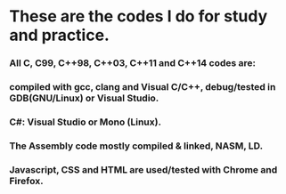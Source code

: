 # These are the codes I do for study and practice.

### All C, C99, C++98, C++03, C++11 and C++14 codes are:
### compiled with gcc, clang and Visual C/C++, debug/tested  in GDB(GNU/Linux) or Visual Studio.
### C#: Visual Studio or Mono (Linux). 

### The Assembly code mostly compiled & linked, NASM, LD.

### Javascript, CSS and HTML  are used/tested with Chrome and Firefox.
